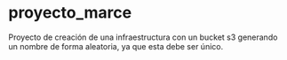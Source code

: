# proyecto_marce
Proyecto de creación de una infraestructura con un bucket s3 generando un nombre de forma aleatoria, ya que esta debe ser único.
